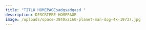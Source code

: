 ```yaml
---
title: "TITLU HOMEPAGEsadgsadgasd "
description: DESCRIERE HOMEPAGE
image: /uploads/space-3840x2160-planet-man-dog-4k-19737.jpg
---
```

